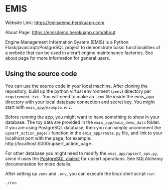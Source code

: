 # EMIS

Website Link:
https://emisdemo.herokuapp.com

About Page:
https://emisdemo.herokuapp.com/about

Engine Management Information System (EMIS) is a Python Flask/javascript/PostgreSQL 
project to demonstrate basic functionalities of a website that can be used in 
aicraft engine maintenance factories. See about page for more information 
for general users.

## Using the source code

You can use the source code in your local machine. After cloning the repository,
build up the python virtual environment (`venv`) directory per `requirement.txt` . 
You will need to make an `.env` file inside the emis_app directory with your 
local database connection and secret key. You might start with `emis_app/example.env`.

Before running the app, you might want to have something to show in your database. 
The toy data are provided in the `emis_app/emis_demo_data` folder. if you are
using PostgreSQL database, then you can simply uncomment the `upsert_action_page()`
function in the `emis_app/route.py` file, and link to your localhost port with the page, for example: http://localhost:5000/upsert_action_page .

For other database you might need to modify the `emis_app/upsert_ops.py`, since it uses the [PostgreSQL dialect](https://docs.sqlalchemy.org/en/14/dialects/postgresql.html) for upsert operations. See SQLAlchemy documentation for more details.

After setting up `venv` and `.env`, you can execute the linux shell script `run`:
```
./run
``` 



